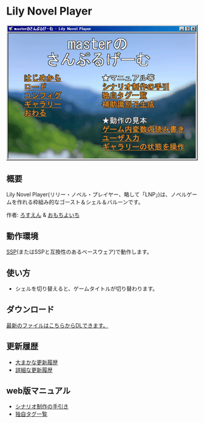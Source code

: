 # Lily Novel Player
![screen shots](lnp_screenshot.gif)


## 概要
Lily Novel Player(リリー・ノベル・プレイヤー、略して「LNP」)は、ノベルゲームを作れる枠組み的なゴースト＆シェル＆バルーンです。

作者: [ろすえん](https://lnx.flop.jp/) & [おもちよいち](https://sites.google.com/view/omochi-yoichi/)


## 動作環境
[SSP](https://ssp.shillest.net/)(またはSSPと互換性のあるベースウェア)で動作します。


## 使い方
* シェルを切り替えると、ゲームタイトルが切り替わります。


## ダウンロード
[最新のファイルはこちらからDLできます。](https://github.com/lost-nd-xxx/LilyNovelPlayer/releases/latest/download/LilyNovelPlayer.nar)


## 更新履歴
* [大まかな更新履歴](https://github.com/lost-nd-xxx/LilyNovelPlayer/wiki/rough_change_log)
* [詳細な更新履歴](https://github.com/lost-nd-xxx/LilyNovelPlayer/commits/main/)


## web版マニュアル
* [シナリオ制作の手引き](https://lost-nd-xxx.github.io/LilyNovelPlayer/hint.html)
* [独自タグ一覧](https://lost-nd-xxx.github.io/LilyNovelPlayer/tags.html)


